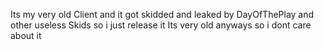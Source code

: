 Its my very old Client and it got skidded and leaked by DayOfThePlay and other useless Skids so i just release it
Its very old anyways so i dont care about it
